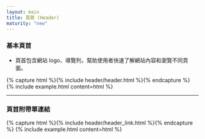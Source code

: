 ```yaml
---
layout: main
title: 頁首 (Header)
maturity: "new"
---
```


### 基本頁首

- 頁首包含網站 logo、導覽列，幫助使用者快速了解網站內容和瀏覽不同頁面。

{% capture html %}{% include header/header.html %}{% endcapture %}
{% 
  include example.html content=html
%}

---

### 頁首附帶單連結

{% capture html %}{% include header/header_link.html %}{% endcapture %}
{% 
  include example.html content=html
%}

